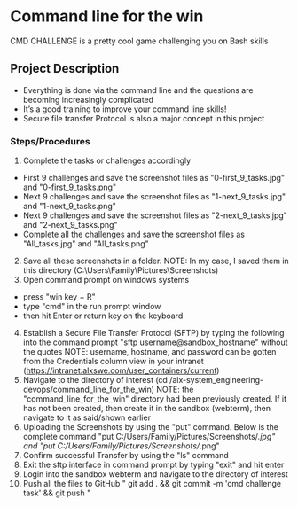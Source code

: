 # Command line for the win

CMD CHALLENGE is a pretty cool game challenging you on Bash skills

## Project Description
- Everything is done via the command line and the questions are becoming increasingly complicated
- It’s a good training to improve your command line skills!
- Secure file transfer Protocol is also a major concept in this project

### Steps/Procedures

1. Complete the tasks or challenges accordingly
  - First 9 challenges and save the screenshot files as "0-first_9_tasks.jpg" and "0-first_9_tasks.png"
  - Next 9 challenges and save the screenshot files as "1-next_9_tasks.jpg" and "1-next_9_tasks.png"
  - Next 9 challenges and save the screenshot files as "2-next_9_tasks.jpg" and "2-next_9_tasks.png"
  - Complete all the challenges and save the screenshot files as "All_tasks.jpg" and "All_tasks.png"
2. Save all these screenshots in a folder. 
    NOTE: In my case, I saved them in this directory (C:\Users\Family\Pictures\Screenshots)
3. Open command prompt on windows systems
  - press "win key + R" 
  - type "cmd" in the run prompt window
  - then hit Enter or return key on the keyboard
4. Establish a Secure File Transfer Protocol (SFTP) by typing the following into the command prompt
    "sftp username@sandbox_hostname" without the quotes
    NOTE: username, hostname, and password can be gotten from the Credentials column view in your intranet
    (https://intranet.alxswe.com/user_containers/current)
5. Navigate to the directory of interest (cd /alx-system_engineering-devops/command_line_for_the_win)
    NOTE: the "command_line_for_the_win" directory had been previously created. If it has not been
    created, then create it in the sandbox (webterm), then navigate to it as said/shown earlier
6. Uploading the Screenshots by using the "put" command. Below is the complete command
    "put C:/Users/Family/Pictures/Screenshots/*.jpg"
                        and
    "put C:/Users/Family/Pictures/Screenshots/*.png"
7. Confirm successful Transfer by using the "ls" command
8. Exit the sftp interface in command prompt by typing "exit" and hit enter
9. Login into the sandbox webterm and navigate to the directory of interest
10. Push all the files to GitHub
    " git add . && git commit -m 'cmd challenge task' && git push "
